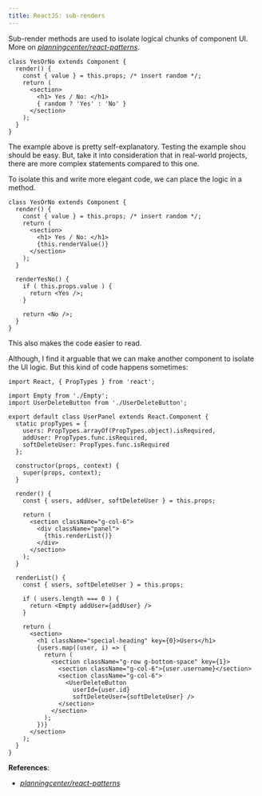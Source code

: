 ```yaml
---
title: ReactJS: sub-renders
---
```


Sub-render methods are used to isolate logical chunks of component UI. More on [*planningcenter/react-patterns*](https://github.com/planningcenter/react-patterns#sub-render).

```es6
class YesOrNo extends Component {
  render() {
    const { value } = this.props; /* insert random */;
    return (
      <section>
        <h1> Yes / No: </h1>
        { random ? 'Yes' : 'No' }
      </section>
    );
  }
}
```

The example above is pretty self-explanatory. Testing the example shou should be easy. But, take it into consideration that in real-world projects, there are more complex statements compared to this one.

To isolate this and write more elegant code, we can place the logic in a method.

```es6
class YesOrNo extends Component {
  render() {
    const { value } = this.props; /* insert random */;
    return (
      <section>
        <h1> Yes / No: </h1>
        {this.renderValue()}
      </section>
    );
  }
  
  renderYesNo() {
    if ( this.props.value ) {
      return <Yes />;
    }
    
    return <No />;
  }
}
```

This also makes the code easier to read.

Although, I find it arguable that we can make another component to isolate the UI logic. But this kind of code happens sometimes:

```es6
import React, { PropTypes } from 'react';

import Empty from './Empty';
import UserDeleteButton from './UserDeleteButton';

export default class UserPanel extends React.Component {
  static propTypes = {
    users: PropTypes.arrayOf(PropTypes.object).isRequired,
    addUser: PropTypes.func.isRequired,
    softDeleteUser: PropTypes.func.isRequired
  };

  constructor(props, context) {
    super(props, context);
  }

  render() {
    const { users, addUser, softDeleteUser } = this.props;

    return (
      <section className="g-col-6">
        <div className="panel">
          {this.renderList()}
        </div>
      </section>
    );
  }

  renderList() {
    const { users, softDeleteUser } = this.props;

    if ( users.length === 0 ) {
      return <Empty addUser={addUser} />
    }

    return (
      <section>
        <h1 className="special-heading" key={0}>Users</h1>
        {users.map((user, i) => {
          return (
            <section className="g-row g-bottom-space" key={1}>
              <section className="g-col-6">{user.username}</section>
              <section className="g-col-6">
                <UserDeleteButton
                  userId={user.id}
                  softDeleteUser={softDeleteUser} />
              </section>
            </section>
          );
        })}
      </section>
    );
  }
}
```

**References**:
- [*planningcenter/react-patterns*](https://github.com/planningcenter/react-patterns#sub-render)
